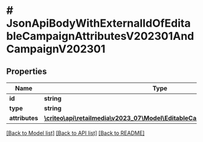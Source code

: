 # # JsonApiBodyWithExternalIdOfEditableCampaignAttributesV202301AndCampaignV202301

## Properties

Name | Type | Description | Notes
------------ | ------------- | ------------- | -------------
**id** | **string** |  |
**type** | **string** |  |
**attributes** | [**\criteo\api\retailmedia\v2023_07\Model\EditableCampaignAttributesV202301**](EditableCampaignAttributesV202301.md) |  | [optional]

[[Back to Model list]](../../README.md#models) [[Back to API list]](../../README.md#endpoints) [[Back to README]](../../README.md)
